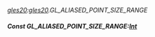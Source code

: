 _[gles20](../../modules/gles20/gles20-module.md):[gles20](../../modules/gles20/gles20-module.md).GL\_ALIASED\_POINT\_SIZE\_RANGE_
##### Const GL\_ALIASED\_POINT\_SIZE\_RANGE:[Int](../../modules/wonkey/wonkey-types-int.md)
